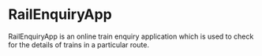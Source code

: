 # RailEnquiryApp
RailEnquiryApp is an online train enquiry application which is used to check for the details of trains in a particular route.
